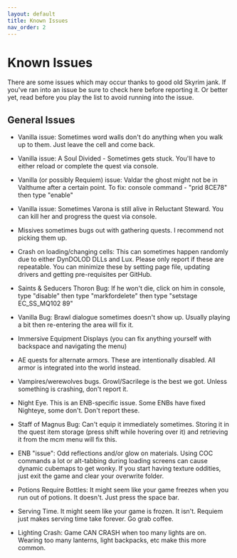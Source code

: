 ```yaml
---
layout: default
title: Known Issues
nav_order: 2
---
```

# Known Issues
There are some issues which may occur thanks to good old Skyrim jank. If you've ran into an issue be sure to check here before reporting it. Or better yet, read before you play the list to avoid running into the issue.
## General Issues

- Vanilla issue: Sometimes word walls don't do anything when you walk up to them. Just leave the cell and come back.

- Vanilla issue: A Soul Divided - Sometimes gets stuck. You'll have to either reload or complete the quest via console.

- Vanilla (or possibly Requiem) issue: Valdar the ghost might not be in Valthume after a certain point. To fix: console command -  "prid 8CE78" then type "enable"

- Vanilla issue: Sometimes Varona is still alive in Reluctant Steward. You can kill her and progress the quest via console.

- Missives sometimes bugs out with gathering quests. I recommend not picking them up. 

- Crash on loading/changing cells: This can sometimes happen randomly due to either DynDOLOD DLLs and Lux. Please only report if these are repeatable. You can minimize these by setting page file, updating drivers and getting pre-requisites per GitHub.

- Saints & Seducers Thoron Bug: If he won't die, click on him in console, type "disable" then type "markfordelete" then type "setstage EC_SS_MQ102 89"

- Vanilla Bug: Brawl dialogue sometimes doesn't show up. Usually playing a bit then re-entering the area will fix it.

- Immersive Equipment Displays (you can fix anything yourself with backspace and navigating the menu)

- AE quests for alternate armors. These are intentionally disabled. All armor is integrated into the world instead.

- Vampires/werewolves bugs. Growl/Sacrilege is the best we got. Unless something is crashing, don't report it.

- Night Eye. This is an ENB-specific issue. Some ENBs have fixed Nighteye, some don't. Don't report these.

- Staff of Magnus Bug: Can't equip it immediately sometimes. Storing it in the quest item storage (press shift while hovering over it) and retrieving it from the mcm menu will fix this.

- ENB "issue": Odd reflections and/or glow on materials. Using COC commands a lot or alt-tabbing during loading screens can cause dynamic cubemaps to get wonky. If you start having texture oddities, just exit the game and clear your overwrite folder. 

- Potions Require Bottles: It might seem like your game freezes when you run out of potions. It doesn't. Just press the space bar.

- Serving Time. It might seem like your game is frozen. It isn't. Requiem just makes serving time take forever. Go grab coffee.

- Lighting Crash: Game CAN CRASH when too many lights are on. Wearing too many lanterns, light backpacks, etc make this more common.
